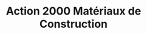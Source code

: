 ---
title: "Action 2000 Matériaux de Construction"
url: /marchand-dessalines/action-2000-materiaux-de-construction/
shop: Eisenwaren
---